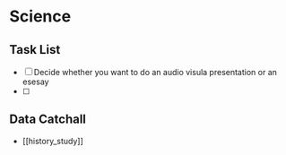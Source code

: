 # Science
## Task List
- [ ] Decide whether you want to do an audio visula presentation or an esesay
- [ ] 
## Data Catchall
- [[history_study]]
